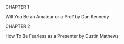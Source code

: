 CHAPTER 1

Will You Be an Amateur or a Pro? by Dan Kennedy

CHAPTER 2

How To Be Fearless as a Presenter by Dustin Mathews